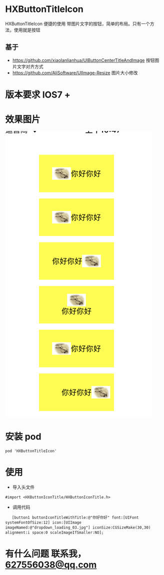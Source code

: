 # HXButtonTitleIcon
HXButtonTitleIcon 便捷的使用 带图片文字的按钮，简单的布局。只有一个方法，使用就是按钮
## 基于 
 * https://github.com/xiaolanlianhua/UIButtonCenterTitleAndImage  按钮图片文字对齐方式
 * https://github.com/AliSoftware/UIImage-Resize  图片大小修改

# 版本要求 IOS7 +

# 效果图片
![](https://github.com/EarthMass/HXButtonTitleIcon/blob/master/HXButtonTitleIcon1.png)

# 安装 pod
```
pod 'HXButtonTitleIcon'
```

# 使用 

* 导入头文件 
```
#import <HXButtonIconTitle/HXButtonIconTitle.h>
```

* 调用代码
```
   [button1 buttonIconTitleWithTitle:@"你好你好" font:[UIFont systemFontOfSize:12] icon:[UIImage imageNamed:@"dropdown_loading_03.jpg"] iconSize:CGSizeMake(30,30) alignment:i space:0 scaleImageIfSmaller:NO];
```

# 有什么问题 联系我，627556038@qq.com
